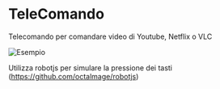 # TeleComando
Telecomando per comandare video di Youtube, Netflix o VLC

![Esempio](http://i.imgur.com/zZdT8le.png)

Utilizza robotjs per simulare la pressione dei tasti (https://github.com/octalmage/robotjs)
